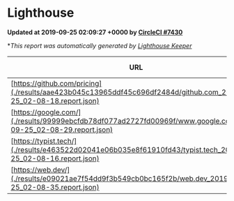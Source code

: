 
# Lighthouse

**Updated at 2019-09-25 02:09:27 +0000 by [CircleCI #7430](https://circleci.com/gh/ItinerisLtd/lighthouse-keeper-example/7430)**

**This report was automatically generated by [Lighthouse Keeper](https://github.com/itinerisltd/lighthouse-keeper)*

| URL | Performance | Accessibility | Best Practices | SEO | PWA | Updated At |
| --- | --- | --- | --- | --- | --- | --- |
| [https://github.com/pricing](./results/aae423b045c13965ddf45c696df2484d/github.com_2019-09-25_02-08-18.report.json) | 0.91 | 0.93 | 0.93 | 0.92 | 0.56 | 2019-09-25T02:08:18.420Z |
| [https://google.com/](./results/99999ebcfdb78df077ad2727fd00969f/www.google.com_2019-09-25_02-08-29.report.json) | 0.94 | 0.86 | 0.93 | 0.83 | 0.56 | 2019-09-25T02:08:29.040Z |
| [https://typist.tech/](./results/e463522d02041e06b035e8f61910fd43/typist.tech_2019-09-25_02-08-16.report.json) |  |  |  |  |  | 2019-09-25T02:08:16.245Z |
| [https://web.dev/](./results/e09021ae7f54dd9f3b549cb0bc165f2b/web.dev_2019-09-25_02-08-35.report.json) | 0.88 | 0.9 | 1 | 0.96 | 1 | 2019-09-25T02:08:35.047Z |
